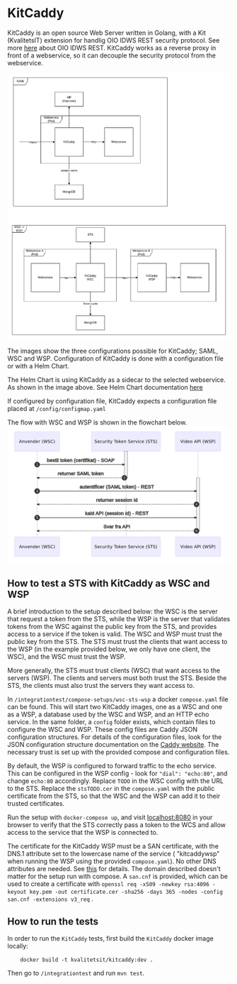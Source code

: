 # KitCaddy

KitCaddy is an open source Web Server written in Golang, with a Kit (KvalitetsIT) extension for handlig OIO IDWS REST
security protocol. See more <a href="https://www.digitaliser.dk/resource/3457606">here</a> about OIO IDWS REST. KitCaddy
works as a reverse proxy in front of a webservice, so it can decouple the security protocol from the webservice.

![](documentation/KitCaddy-overview.png)

The images show the three configurations possible for KitCaddy; SAML, WSC and WSP. Configuration of KitCaddy is done
with a configuration file or with a Helm Chart.

The Helm Chart is using KitCaddy as a sidecar to the selected webservice. As shown in the image above. See Helm Chart
documentation <a href="https://github.com/KvalitetsIT/kitcaddy/tree/master/helm/kitcaddy">here</a>

If configured by configuration file, KitCaddy expects a configuration file placed at `/config/configmap.yaml`

The flow with WSC and WSP is shown in the flowchart below.
![](documentation/WSC-WSP-flow.png)

## How to test a STS with KitCaddy as WSC and WSP

A brief introduction to the setup described below: the WSC is the server that request a token from the STS, while the
WSP is the server that validates tokens from the WSC against the public key from the STS, and provides access to a
service if the token is valid. The WSC and WSP must trust the public key from the STS. The STS must trust the clients
that want access to the WSP (in the example provided below, we only have one client, the WSC), and the WSC must trust
the WSP.

More generally, the STS must trust clients (WSC) that want access to the servers (WSP). The clients
and servers must both trust the STS. Beside the STS, the clients must also trust the servers they want access to.

In `/integrationtest/compose-setups/wsc-sts-wsp` a docker `compose.yaml`  file can be found. This will start two
KitCaddy images, one as a WSC and one as a WSP, a database used by the WSC and WSP, and an HTTP echo service.
In the same folder, a `config` folder exists, which contain files to configure the WSC and WSP. These config files are
Caddy JSON configuration structures. For details of the configuration files, look for the JSON configuration structure
documentation on the <a href="https://caddyserver.com/">Caddy website</a>. The necessary trust is set up with the
provided compose and configuration files.

By default, the WSP is configured to forward traffic to the echo service. This can be configured in the WSP config -
look for `"dial": "echo:80"`, and change `echo:80`
accordingly. Replace `TODO` in the WSC config with the URL to the STS. Replace the `stsTODO.cer` in the `compose.yaml`
with the public certificate from the STS, so that the WSC and the WSP can add it to their trusted certificates.

Run the setup with `docker-compose up`, and visit <a href="localhost:8080">localhost:8080</a> in your browser to verify
that the STS correctly pass a token to the WCS and allow access to the service that the WSP is connected to.

The certificate for the KitCaddy WSP must be a SAN certificate, with the DNS.1 attribute set to the lowercase name of
the service (
"kitcaddywsp" when running the WSP using the provided `compose.yaml`). No other DNS attributes are needed.
See <a href="https://fabianlee.org/2018/02/17/ubuntu-creating-a-self-signed-san-certificate-using-openssl/">this</a> for
details. The domain described doesn't matter for the setup run with compose. A `san.cnf` is provided, which can be used
to create a certificate
with `openssl req -x509 -newkey rsa:4096 -keyout key.pem -out certificate.cer -sha256 -days 365 -nodes -config san.cnf -extensions v3_req`
.

## How to run the tests

In order to run the `KitCaddy` tests, first build the `KitCaddy` docker image locally:

```
    docker build -t kvalitetsit/kitcaddy:dev .
```

Then go to `/integrationtest` and run `mvn test`.